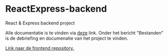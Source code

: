 # ReactExpress-backend
React & Express backend project

Alle documentatie is te vinden via [deze](http://blog2.rubenvuurman.nl/) link. Onder het bericht "Bestanden" is de debriefing en documenatie van het project te vinden.

[Link naar de frontend repository.](https://github.com/ruvu007/ReactExpress-frontend)
